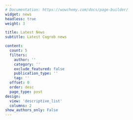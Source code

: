 ```yaml
---
# Documentation: https://wowchemy.com/docs/page-builder/
widget: news
headless: true
weight: 3

title: Latest News
subtitle: Latest Cogrob news

content:
  count: 5
  filters:
    author: ''
    category: ''
    exclude_featured: false
    publication_type: ''
    tag: ''
  offset: 0
  order: desc
  page_type: post
design:
  view: 'descriptive_list'
  columns: 2
show_authors_only: False
---
```

